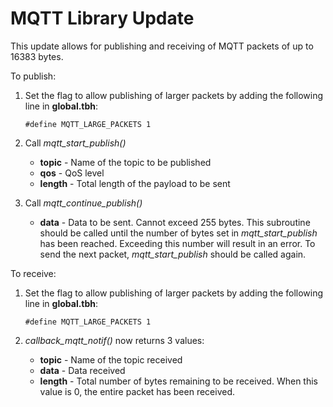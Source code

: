 # MQTT Library Update

This update allows for publishing and receiving of MQTT packets of up to 16383 bytes. 



To publish:

1. Set the flag to allow publishing of larger packets by adding the following line in **global.tbh**:

   `#define MQTT_LARGE_PACKETS 1`

2. Call *mqtt_start_publish()*

   - <b>topic</b> - Name of the topic to be published
   - <b>qos</b> - QoS level
   - <b>length</b> - Total length of the payload to be sent

3. Call *mqtt_continue_publish()*

   - <b>data</b> - Data to be sent. Cannot exceed 255 bytes. 
     This subroutine should be called until the number of  bytes set in *mqtt_start_publish* has been reached. Exceeding this number will result in an error. To send the next packet, *mqtt_start_publish* should be called again.



To receive:

1. Set the flag to allow publishing of larger packets by adding the following line in **global.tbh**:

   `#define MQTT_LARGE_PACKETS 1`

2. *callback_mqtt_notif()* now returns 3 values:

   - <b>topic</b> - Name of the topic received
   - <b>data</b> - Data received
   - <b>length</b> - Total number of bytes remaining to be received. When this value is 0, the entire packet has been received.
     	